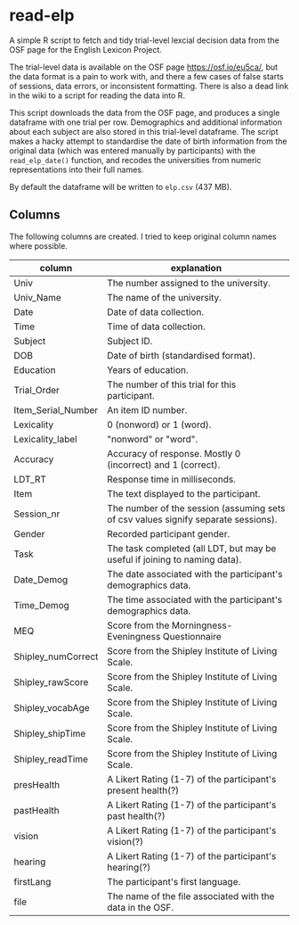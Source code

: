 # read-elp

A simple R script to fetch and tidy trial-level lexcial decision data from the OSF page for the English Lexicon Project.

The trial-level data is available on the OSF page https://osf.io/eu5ca/, but the data format is a pain to work with, and there a few cases of false starts of sessions, data errors, or inconsistent formatting. There is also a dead link in the wiki to a script for reading the data into R.

This script downloads the data from the OSF page, and produces a single dataframe with one trial per row. Demographics and additional information about each subject are also stored in this trial-level dataframe. The script makes a hacky attempt to standardise the date of birth information from the original data (which was entered manually by participants) with the `read_elp_date()` function, and recodes the universities from numeric representations into their full names.

By default the dataframe will be written to `elp.csv` (437 MB).

## Columns

The following columns are created. I tried to keep original column names where possible.

| column             | explanation                                                                        |
|--------------------|------------------------------------------------------------------------------------|
| Univ               | The number assigned to the university.                                             |
| Univ_Name          | The name of the university.                                                        |
| Date               | Date of data collection.                                                           |
| Time               | Time of data collection.                                                           |
| Subject            | Subject ID.                                                                        |
| DOB                | Date of birth (standardised format).                                               |
| Education          | Years of education.                                                                |
| Trial_Order        | The number of this trial for this participant.                                     |
| Item_Serial_Number | An item ID number.                                                                 |
| Lexicality         | 0 (nonword) or 1 (word).                                                           |
| Lexicality_label   | "nonword" or "word".                                                               |
| Accuracy           | Accuracy of response. Mostly 0 (incorrect) and 1 (correct).                        |
| LDT_RT             | Response time in milliseconds.                                                     |
| Item               | The text displayed to the participant.                                             |
| Session_nr         | The number of the session (assuming sets of csv values signify separate sessions). |
| Gender             | Recorded participant gender.                                                       |
| Task               | The task completed (all LDT, but may be useful if joining to naming data).         |
| Date_Demog         | The date associated with the participant's demographics data.                      |
| Time_Demog         | The time associated with the participant's demographics data.                      |
| MEQ                | Score from the Morningness-Eveningness Questionnaire                               |
| Shipley_numCorrect | Score from the Shipley Institute of Living Scale.                                  |
| Shipley_rawScore   | Score from the Shipley Institute of Living Scale.                                  |
| Shipley_vocabAge   | Score from the Shipley Institute of Living Scale.                                  |
| Shipley_shipTime   | Score from the Shipley Institute of Living Scale.                                  |
| Shipley_readTime   | Score from the Shipley Institute of Living Scale.                                  |
| presHealth         | A Likert Rating (1-7) of the participant's present health(?)                       |
| pastHealth         | A Likert Rating (1-7) of the participant's past health(?)                          |
| vision             | A Likert Rating (1-7) of the participant's vision(?)                               |
| hearing            | A Likert Rating (1-7) of the participant's hearing(?)                              |
| firstLang          | The participant's first language.                                                  |
| file               | The name of the file associated with the data in the OSF.                          |
